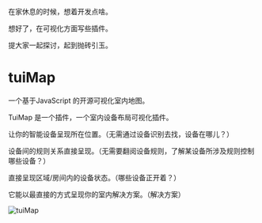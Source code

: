 在家休息的时候，想着开发点啥。

想好了，在可视化方面写些插件。

提大家一起探讨，起到抛砖引玉。


# tuiMap
一个基于JavaScript 的开源可视化室内地图。

TuiMap 是一个插件，一个室内设备布局可视化插件。

让你的智能设备呈现所在位置。（无需通过设备识别去找，设备在哪儿？）

设备间的规则关系直接呈现。（无需要翻阅设备规则，了解某设备所涉及规则控制哪些设备？）

直接呈现区域/房间内的设备状态。（哪些设备正开着？）

它能以最直接的方式呈现你的室内解决方案。（解决方案） 


![tuiMap](https://mmbiz.qpic.cn/sz_mmbiz_jpg/GyX4ZZbGsvGnWYJhnDjrQAiayFssUXXe80yX1u1z5sEkfqQNp752kH03aTRPLSvGgCmqfzjOicC9tYUTicVzY6JSA/640?wx_fmt=jpeg&wxfrom=5&wx_lazy=1&wx_co=1 "tuiMap 可视化")
